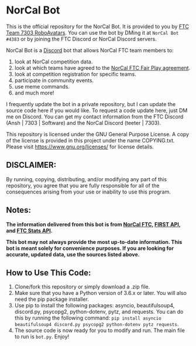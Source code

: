 # NorCal Bot
This is the official repository for the NorCal Bot. It is provided to you by [FTC Team 7303 RoboAvatars](http://www.roboavatars.weebly.com/). You can use the bot by DMing it at `NorCal Bot #4383` or by joining the FTC Discord or NorCal Discord servers.

NorCal Bot is a [Discord](https://www.discord.com/) bot that allows NorCal FTC team members to:
 1. look at NorCal competition data.
 2. look at which teams have agreed to the [NorCal FTC Fair Play agreement](https://www.norcalftc.org/fair-play-for-ftc/).
 3. look at competition registration for specific teams.
 4. participate in community events.
 5. use meme commands.
 6. and much more!

I frequently update the bot in a private repository, but I can update the source code here if you would like. To request a code update here, just DM me on Discord. You can get my contact information from the FTC Discord (Ansh | 7303 | Software) and the NorCal Discord (teeter | 7303).

This repository is licensed under the GNU General Purpose License. A copy of the license is provided in this project under the name COPYING.txt. Please visit https://www.gnu.org/licenses/ for license details.

## DISCLAIMER:
By running, copying, distributing, and/or modifying any part of this repository, you agree that you are fully responsible for all of the consequences arising from your use or inability to use this program.

## Notes:
**The information delivered from this bot is from [NorCal FTC](https://www.norcalftc.org), [FIRST API](https://ftc-events.firstinspires.org/services/API), and [FTC Stats API](https://dynamic.jackcrane.rocks/api/ftcstats/docs.php).**

**This bot may not always provide the most up-to-date information. This bot is meant solely for convenience purposes. If you are looking for accurate, updated data, use the sources listed above.**

## How to Use This Code:
 1. Clone/fork this repository or simply download a .zip file.
 2. Make sure that you have a Python version of 3.6.x or later. You will also need the pip package installer.
 3. Use pip to install the following packages: asyncio, beautifulsoup4, discord.py, psycopg2, python-dotenv, pytz, and requests. You can do this by running the following command: `pip install asyncio beautifulsoup4 discord.py psycopg2 python-dotenv pytz requests`.
 4. The source code is now ready for you to modify and run. The main file to run is `bot.py`. Enjoy!